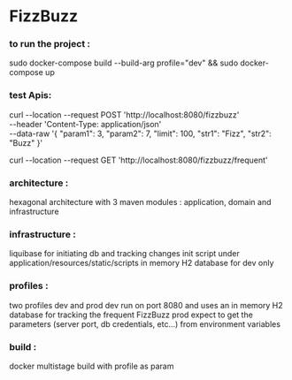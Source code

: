 # FizzBuzz

### to run the project :
sudo docker-compose build --build-arg profile="dev" && sudo docker-compose up

### test Apis:

curl --location --request POST 'http://localhost:8080/fizzbuzz' \
--header 'Content-Type: application/json' \
--data-raw '{
"param1": 3,
"param2": 7,
"limit": 100,
"str1": "Fizz",
"str2": "Buzz"
}'

curl --location --request GET 'http://localhost:8080/fizzbuzz/frequent'


### architecture :
hexagonal architecture with 3 maven modules : application, domain and infrastructure

### infrastructure :
liquibase for initiating db and tracking changes 
init script under application/resources/static/scripts
in memory H2 database for dev only 

### profiles : 
two profiles dev and prod 
dev run on port 8080 and uses an in memory H2 database for tracking the frequent FizzBuzz
prod expect to get the parameters (server port, db credentials, etc...) from environment variables 

### build :
docker multistage build with profile as param


